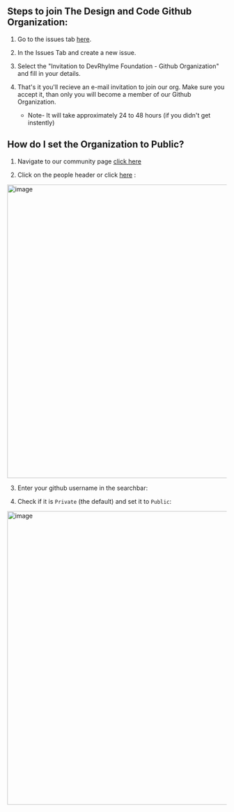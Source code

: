 ## Steps to join The Design and Code Github Organization:

1. Go to the issues tab [here](https://github.com/DEVRhylme-Foundation/Join-Us/issues).
  
2. In the Issues Tab and create a new issue.

   
3. Select the "Invitation to DevRhylme Foundation - Github Organization" and fill in your details.

4. That's it you'll recieve an e-mail invitation to join our org. Make sure you accept it, than only you will become a member of our Github Organization.
   - Note- It will take approximately 24 to 48 hours (if you didn't get instently)

## How do I set the Organization to Public?

1. Navigate to our community page [click here](https://github.com/DEVRhylme-Foundation)
  
2. Click on the people header or click [here](https://github.com/orgs/DEVRhylme-Foundation/people) : <br>

<img width="675" alt="image" src="https://github.com/user-attachments/assets/fe7d7e6c-1e45-4970-bc20-fb71e9a4d087" />

3. Enter your github username in the searchbar: 

4. Check if it is `Private` (the default) and set it to `Public`: <br>

<img width="675" alt="image" src="https://github.com/user-attachments/assets/0a755dc9-52aa-4aea-bdac-66b7ffa0b6da" />
